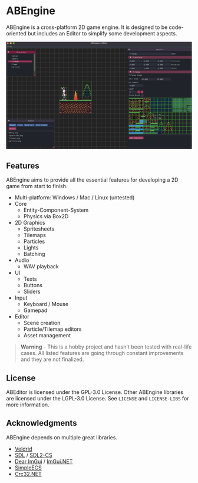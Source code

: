 # ABEngine
ABEngine is a cross-platform 2D game engine. It is designed to be code-oriented but includes an Editor to simplify some development aspects.

![](docs/readme/editor-overview.png)

## Features

ABEngine aims to provide all the essential features for developing a 2D game from start to finish.

* Multi-platform: Windows / Mac / Linux (untested)
* Core
  * Entity-Component-System
  * Physics via Box2D
* 2D Graphics
  * Spritesheets
  * Tilemaps
  * Particles
  * Lights
  * Batching
* Audio
  * WAV playback
* UI
  * Texts
  * Buttons
  * Sliders
* Input
  * Keyboard / Mouse
  * Gamepad
* Editor
  * Scene creation
  * Particle/Tilemap editors
  * Asset management

 
> **Warning** - This is a hobby project and hasn't been tested with real-life cases.
>   All listed features are going through constant improvements and they are not finalized.

## License

ABEditor is licensed under the GPL-3.0 License. Other ABEngine libraries are licensed under the LGPL-3.0 License. See `LICENSE` and `LICENSE-LIBS` for more information.

## Acknowledgments

ABEngine depends on multiple great libraries.
* [Veldrid](https://github.com/mellinoe/veldrid)
* [SDL](https://github.com/libsdl-org/SDL) / [SDL2-CS](https://github.com/flibitijibibo/SDL2-CS)
* [Dear ImGui](https://github.com/ocornut/imgui) / [ImGui.NET](https://github.com/mellinoe/ImGui.NET)
* [SimpleECS](https://github.com/PeteyChan/SimpleECS)
* [Crc32.NET](https://github.com/force-net/Crc32.NET)
